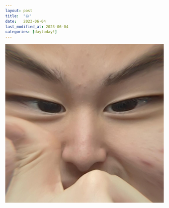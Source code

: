```yaml
---
layout: post
title:  "👍"
date:   2023-06-04
last_modified_at: 2023-06-04
categories: [daytoday!]
---
```


![Index](assets/images/64a6c8320a0cbe2424095108_KakaoTalk_20230706_225640324.jpg)
